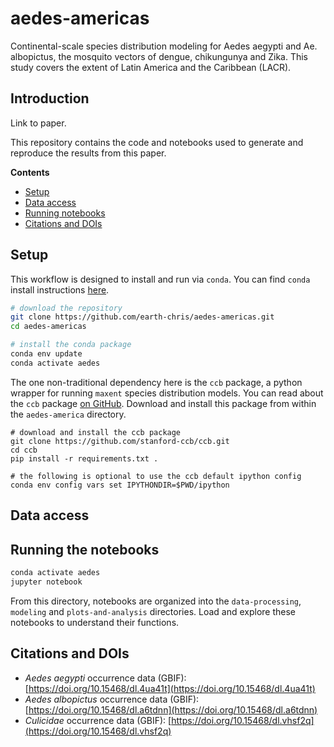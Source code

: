 # aedes-americas

Continental-scale species distribution modeling for Aedes aegypti and Ae. albopictus, the mosquito vectors of dengue, chikungunya and Zika. This study covers the extent of Latin America and the Caribbean (LACR).

## Introduction

Link to paper.

This repository contains the code and notebooks used to generate and reproduce the results from this paper.

**Contents**

- [Setup](#setup)
- [Data access](#data-access)
- [Running notebooks](#running-the-notebooks)
- [Citations and DOIs](#citations-and-dois)

## Setup

This workflow is designed to install and run via `conda`. You can find `conda` install instructions [here][home-conda]. 


```bash
# download the repository
git clone https://github.com/earth-chris/aedes-americas.git
cd aedes-americas

# install the conda package
conda env update
conda activate aedes
```

The one non-traditional dependency here is the `ccb` package, a python wrapper for running `maxent` species distribution models. You can read about the `ccb` package [on GitHub][home-ccb]. Download and install this package from within the `aedes-america` directory.

```
# download and install the ccb package
git clone https://github.com/stanford-ccb/ccb.git
cd ccb
pip install -r requirements.txt .

# the following is optional to use the ccb default ipython config
conda env config vars set IPYTHONDIR=$PWD/ipython
```



## Data access


## Running the notebooks

```bash
conda activate aedes
jupyter notebook
```

From this directory, notebooks are organized into the `data-processing`, `modeling` and `plots-and-analysis` directories. Load and explore these notebooks to understand their functions.


## Citations and DOIs

- *Aedes aegypti* occurrence data (GBIF): [https://doi.org/10.15468/dl.4ua41t](https://doi.org/10.15468/dl.4ua41t)
- *Aedes albopictus* occurrence data (GBIF): [https://doi.org/10.15468/dl.a6tdnn](https://doi.org/10.15468/dl.a6tdnn)
- *Culicidae* occurrence data (GBIF): [https://doi.org/10.15468/dl.vhsf2q](https://doi.org/10.15468/dl.vhsf2q)


[home-ccb]: https://github.com/stanford-ccb/ccb
[home-conda]: https://docs.conda.io/